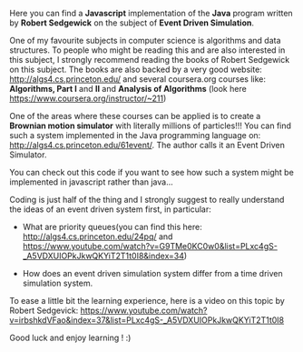 Here you can find a **Javascript** implementation of the **Java** program written by **Robert Sedgewick** on the subject of **Event Driven Simulation**.

One of my favourite subjects in computer science is algorithms and data structures. To people who might be reading this and are also interested in
this subject, I strongly recommend reading the books of Robert Sedgewick on this subject. The books are also backed by a very good website:
http://algs4.cs.princeton.edu/ and several coursera.org courses like: **Algorithms, Part I** and **II** and **Analysis of Algorithms** (look here https://www.coursera.org/instructor/~211)

One of the areas where these courses can be applied is to create a **Brownian motion simulator** with literally millions of particles!!!
You can find such a system implemented in the Java programming language on: http://algs4.cs.princeton.edu/61event/. The author calls it an Event Driven Simulator.

You can check out this code if you want to see how such a system might be implemented in javascript rather than java...

Coding is just half of the thing and I strongly suggest to really understand the ideas of an event driven system first, in particular:

* What are priority queues(you can find this here: http://algs4.cs.princeton.edu/24pq/  and https://www.youtube.com/watch?v=G9TMe0KC0w0&list=PLxc4gS-_A5VDXUIOPkJkwQKYiT2T1t0I8&index=34)

* How does an event driven simulation system differ from a time driven simulation system.

To ease a little bit the learning experience, here is a video on this topic by Robert Sedgevick: https://www.youtube.com/watch?v=irbshkdVFao&index=37&list=PLxc4gS-_A5VDXUIOPkJkwQKYiT2T1t0I8

Good luck and enjoy learning ! :)
